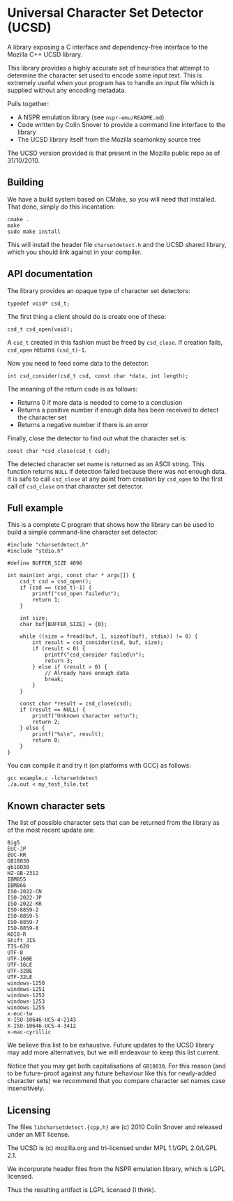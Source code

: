 # Universal Character Set Detector (UCSD)

A library exposing a C interface and dependency-free interface to the Mozilla C++ UCSD library.

This library provides a highly accurate set of heuristics that attempt to determine the character set used to encode some input text.
This is extremely useful when your program has to handle an input file which is supplied without any encoding metadata.

Pulls together:

  * A NSPR emulation library (see `nspr-emu/README.md`)
  * Code written by Colin Snover to provide a command line interface to the library
  * The UCSD library itself from the Mozilla seamonkey source tree

The UCSD version provided is that present in the Mozilla public repo as of 31/10/2010.

## Building

We have a build system based on CMake, so you will need that installed. That done, simply do this incantation:

    cmake .
    make
    sudo make install

This will install the header file `charsetdetect.h` and the UCSD shared library, which you should link against in your compiler.

## API documentation

The library provides an opaque type of character set detectors:

    typedef void* csd_t;

The first thing a client should do is create one of these:

    csd_t csd_open(void);

A `csd_t` created in this fashion must be freed by `csd_close`. If creation fails, `csd_open` returns `(csd_t)-1`.

Now you need to feed some data to the detector:

    int csd_consider(csd_t csd, const char *data, int length);

The meaning of the return code is as follows:

  * Returns 0 if more data is needed to come to a conclusion
  * Returns a positive number if enough data has been received to detect the character set
  * Returns a negative number if there is an error

Finally, close the detector to find out what the character set is:

    const char *csd_close(csd_t csd);

The detected character set name is returned as an ASCII string. This function returns `NULL` if detection failed because there was not
enough data. It is safe to call `csd_close` at any point from creation by `csd_open` to the first call of `csd_close` on that character
set detector.

## Full example

This is a complete C program that shows how the library can be used to build a simple command-line character set detector:

    #include "charsetdetect.h"
    #include "stdio.h"

    #define BUFFER_SIZE 4096

    int main(int argc, const char * argv[]) {
        csd_t csd = csd_open();
        if (csd == (csd_t)-1) {
            printf("csd_open failed\n");
            return 1;
        }
    
        int size;
        char buf[BUFFER_SIZE] = {0};

        while ((size = fread(buf, 1, sizeof(buf), stdin)) != 0) {
            int result = csd_consider(csd, buf, size);
            if (result < 0) {
                printf("csd_consider failed\n");
                return 3;
            } else if (result > 0) {
                // Already have enough data
                break;
            }
        }
    
        const char *result = csd_close(csd);
        if (result == NULL) {
            printf("Unknown character set\n");
            return 2;
        } else {
            printf("%s\n", result);
            return 0;
        }
    }

You can compile it and try it (on platforms with GCC) as follows:

    gcc example.c -lcharsetdetect
    ./a.out < my_test_file.txt

## Known character sets

The list of possible character sets that can be returned from the library as of the most recent update are:

    Big5
    EUC-JP
    EUC-KR
    GB18030
    gb18030
    HZ-GB-2312
    IBM855
    IBM866
    ISO-2022-CN
    ISO-2022-JP
    ISO-2022-KR
    ISO-8859-2
    ISO-8859-5
    ISO-8859-7
    ISO-8859-8
    KOI8-R
    Shift_JIS
    TIS-620
    UTF-8
    UTF-16BE
    UTF-16LE
    UTF-32BE
    UTF-32LE
    windows-1250
    windows-1251
    windows-1252
    windows-1253
    windows-1255
    x-euc-tw
    X-ISO-10646-UCS-4-2143
    X-ISO-10646-UCS-4-3412
    x-mac-cyrillic

We believe this list to be exhaustive. Future updates to the UCSD library may add more alternatives, but we will endeavour to keep
this list current.

Notice that you may get both capitalisations of `GB18030`. For this reason (and to be future-proof against any future behaviour
like this for newly-added character sets) we recommend that you compare character set names case insensitively.

## Licensing

The files `libcharsetdetect.{cpp,h}` are (c) 2010 Colin Snover and released under an MIT license.

The UCSD is (c) mozilla.org and tri-licensed under MPL 1.1/GPL 2.0/LGPL 2.1.

We incorporate header files from the NSPR emulation library, which is LGPL licensed.

Thus the resulting artifact is LGPL licensed (I think).